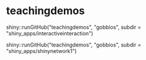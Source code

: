 # teachingdemos

shiny::runGitHub("teachingdemos", "gobbios", subdir = "shiny_apps/interactiveinteraction")

shiny::runGitHub("teachingdemos", "gobbios", subdir = "shiny_apps/shinynetwork1")
